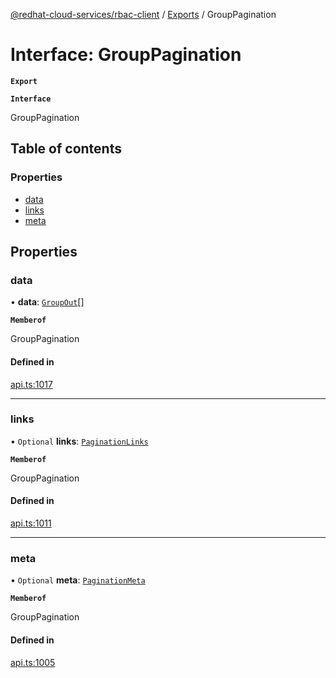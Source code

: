 [@redhat-cloud-services/rbac-client](../README.md) / [Exports](../modules.md) / GroupPagination

# Interface: GroupPagination

**`Export`**

**`Interface`**

GroupPagination

## Table of contents

### Properties

- [data](GroupPagination.md#data)
- [links](GroupPagination.md#links)
- [meta](GroupPagination.md#meta)

## Properties

### data

• **data**: [`GroupOut`](GroupOut.md)[]

**`Memberof`**

GroupPagination

#### Defined in

[api.ts:1017](https://github.com/mkholjuraev/javascript-clients/blob/master/packages/rbac/api.ts#L1017)

___

### links

• `Optional` **links**: [`PaginationLinks`](PaginationLinks.md)

**`Memberof`**

GroupPagination

#### Defined in

[api.ts:1011](https://github.com/mkholjuraev/javascript-clients/blob/master/packages/rbac/api.ts#L1011)

___

### meta

• `Optional` **meta**: [`PaginationMeta`](PaginationMeta.md)

**`Memberof`**

GroupPagination

#### Defined in

[api.ts:1005](https://github.com/mkholjuraev/javascript-clients/blob/master/packages/rbac/api.ts#L1005)
